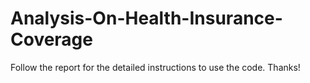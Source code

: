 # Analysis-On-Health-Insurance-Coverage
Follow the report for the detailed instructions to use the code. Thanks!
